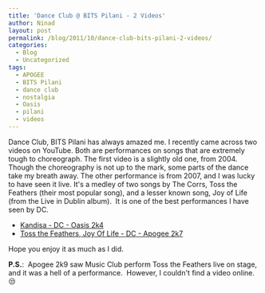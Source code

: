 ```yaml
---
title: 'Dance Club @ BITS Pilani - 2 Videos'
author: Ninad
layout: post
permalink: /blog/2011/10/dance-club-bits-pilani-2-videos/
categories:
  - Blog
  - Uncategorized
tags:
  - APOGEE
  - BITS Pilani
  - dance club
  - nostalgia
  - Oasis
  - pilani
  - videos
---
```

Dance Club, BITS Pilani has always amazed me. I recently came across two videos on YouTube. Both are performances on songs that are extremely tough to choreograph. The first video is a slightly old one, from 2004. Though the choreography is not up to the mark, some parts of the dance take my breath away. The other performance is from 2007, and I was lucky to have seen it live. It's a medley of two songs by The Corrs, Toss the Feathers (their most popular song), and a lesser known song, Joy of Life (from the Live in Dublin album).  It is one of the best performances I have seen by DC.

  * [Kandisa - DC - Oasis 2k4](http://youtu.be/cGq-xbCeYkE)
  * [Toss the Feathers, Joy Of Life - DC - Apogee 2k7](http://youtu.be/g7IjxR39R4U)

Hope you enjoy it as much as I did.

**P.S.**:  Apogee 2k9 saw Music Club perform Toss the Feathers live on stage, and it was a hell of a performance.  However, I couldn't find a video online. :unamused:
